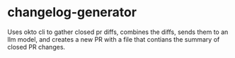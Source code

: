 # changelog-generator

Uses okto cli to gather closed pr diffs, combines the diffs, sends them to an llm model, and creates a new PR with a file that contians the summary of closed PR changes.